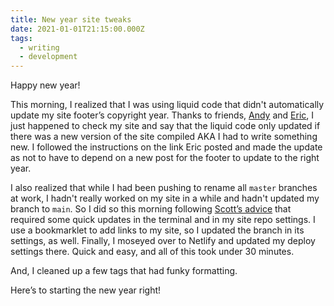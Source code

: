 ```yaml
---
title: New year site tweaks
date: 2021-01-01T21:15:00.000Z
tags:
  - writing
  - development
---
```


Happy new year!

This morning, I realized that I was using liquid code that didn't automatically update my site footer’s copyright year. Thanks to friends, [Andy](https://twitter.com/piccalilli_/status/1344799360098435075?s=20) and [Eric](https://twitter.com/ericwbailey/status/1345013452381810688?s=20), I just happened to check my site and say that the liquid code only updated if there was a new version of the site compiled AKA I had to write something new. I followed the instructions on the link Eric posted and made the update as not to have to depend on a new post for the footer to update to the right year.

I also realized that while I had been pushing to rename all `master` branches at work, I hadn't really worked on my site in a while and hadn't updated my branch to `main`. So I did so this morning following [Scott’s advice](https://www.hanselman.com/blog/easily-rename-your-git-default-branch-from-master-to-main) that required some quick updates in the terminal and in my site repo settings. I use a bookmarklet to add links to my site, so I updated the branch in its settings, as well. Finally, I moseyed over to Netlify and updated my deploy settings there.
Quick and easy, and all of this took under 30 minutes.

And, I cleaned up a few tags that had funky formatting.

Here’s to starting the new year right!
